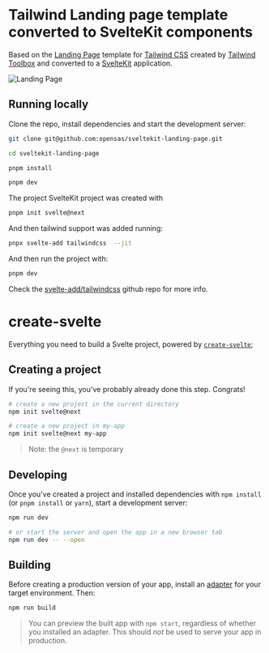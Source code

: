 # Tailwind Landing page template converted to SvelteKit components

Based on the [Landing Page](https://www.tailwindtoolbox.com/templates/landing-page) template for [Tailwind CSS](https://tailwindcss.com/) created by [Tailwind Toolbox](https://www.tailwindtoolbox.com/) and converted to a [SvelteKit](https://kit.svelte.dev/) application.

![Landing Page](https://www.tailwindtoolbox.com/templates/landing-page.png)

## Running locally

Clone the repo, install dependencies and start the development server:

```sh
git clone git@github.com:opensas/sveltekit-landing-page.git

cd sveltekit-landing-page

pnpm install

pnpm dev
```

The project SvelteKit project was created with

```sh
pnpm init svelte@next
```

And then tailwind support was added running:

```sh
pnpx svelte-add tailwindcss  --jit
```

And then run the project with:

```sh
pnpm dev
```

Check the [svelte-add/tailwindcss](https://github.com/svelte-add/tailwindcss) github repo for more info.

# create-svelte
 
Everything you need to build a Svelte project, powered by [`create-svelte`](https://github.com/sveltejs/kit/tree/master/packages/create-svelte);

## Creating a project

If you're seeing this, you've probably already done this step. Congrats!

```bash
# create a new project in the current directory
npm init svelte@next

# create a new project in my-app
npm init svelte@next my-app
```

> Note: the `@next` is temporary

## Developing

Once you've created a project and installed dependencies with `npm install` (or `pnpm install` or `yarn`), start a development server:

```bash
npm run dev

# or start the server and open the app in a new browser tab
npm run dev -- --open
```

## Building

Before creating a production version of your app, install an [adapter](https://kit.svelte.dev/docs#adapters) for your target environment. Then:

```bash
npm run build
```

> You can preview the built app with `npm start`, regardless of whether you installed an adapter. This should _not_ be used to serve your app in production.
